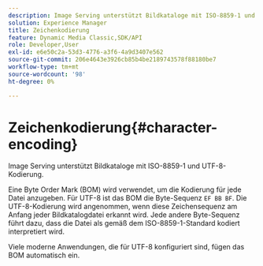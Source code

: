 ```yaml
---
description: Image Serving unterstützt Bildkataloge mit ISO-8859-1 und UTF-8-Kodierung.
solution: Experience Manager
title: Zeichenkodierung
feature: Dynamic Media Classic,SDK/API
role: Developer,User
exl-id: e6e50c2a-53d3-4776-a3f6-4a9d3407e562
source-git-commit: 206e4643e3926cb85b4be2189743578f88180be7
workflow-type: tm+mt
source-wordcount: '98'
ht-degree: 0%

---
```


# Zeichenkodierung{#character-encoding}

Image Serving unterstützt Bildkataloge mit ISO-8859-1 und UTF-8-Kodierung.

Eine Byte Order Mark (BOM) wird verwendet, um die Kodierung für jede Datei anzugeben. Für UTF-8 ist das BOM die Byte-Sequenz `EF BB BF`. Die UTF-8-Kodierung wird angenommen, wenn diese Zeichensequenz am Anfang jeder Bildkatalogdatei erkannt wird. Jede andere Byte-Sequenz führt dazu, dass die Datei als gemäß dem ISO-8859-1-Standard kodiert interpretiert wird.

Viele moderne Anwendungen, die für UTF-8 konfiguriert sind, fügen das BOM automatisch ein.
